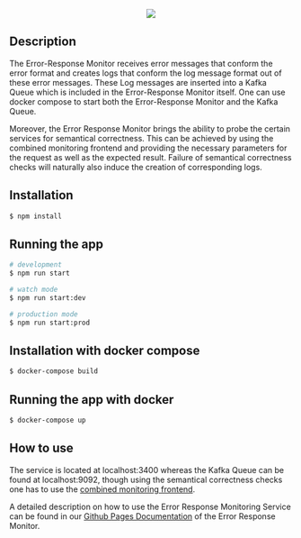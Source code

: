 
<p align="center">
  <img src="https://raw.githubusercontent.com/ccims/overview-and-documentation/c97db39633418d2a0d4e5690a810d62fe5ff5247/app_logos/logo_final_6.25p.svg">
</p>

## Description

The Error-Response Monitor receives error messages that conform the error format and creates logs that conform the log message format out of these error messages. These Log messages are inserted into a Kafka Queue which is included in the Error-Response Monitor itself. One can use docker compose to start both the Error-Response Monitor and the Kafka Queue. 

Moreover, the Error Response Monitor brings the ability to probe the certain services for semantical correctness. This can be achieved by using the combined monitoring frontend and providing the necessary parameters for the request as well as the expected result. Failure of semantical correctness checks will naturally also induce the creation of corresponding logs.

## Installation

```bash
$ npm install
```

## Running the app

```bash
# development
$ npm run start

# watch mode
$ npm run start:dev

# production mode
$ npm run start:prod
```
## Installation with docker compose

```bash
$ docker-compose build
```
## Running the app with docker

```bash
$ docker-compose up
```

## How to use
The service is located at localhost:3400 whereas the Kafka Queue can be found at localhost:9092, though using the semantical correctness checks one has to use the [combined monitoring frontend](https://github.com/ccims/monitoring-frontend/blob/dev/README.md).

A detailed description on how to use the Error Response Monitoring Service can be found in our [Github Pages Documentation](https://ccims.github.io/overview-and-documentation/error-response-monitor) of the Error Response Monitor. 



